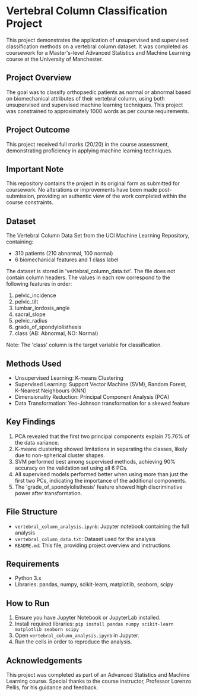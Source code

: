 # Vertebral Column Classification Project

This project demonstrates the application of unsupervised and supervised classification methods on a vertebral column dataset. It was completed as coursework for a Master's-level Advanced Statistics and Machine Learning course at the University of Manchester.

## Project Overview

The goal was to classify orthopaedic patients as normal or abnormal based on biomechanical attributes of their vertebral column, using both unsupervised and supervised machine learning techniques. This project was constrained to approximately 1000 words as per course requirements.

## Project Outcome

This project received full marks (20/20) in the course assessment, demonstrating proficiency in applying machine learning techniques.

## Important Note

This repository contains the project in its original form as submitted for coursework. No alterations or improvements have been made post-submission, providing an authentic view of the work completed within the course constraints.

## Dataset

The Vertebral Column Data Set from the UCI Machine Learning Repository, containing:
- 310 patients (210 abnormal, 100 normal)
- 6 biomechanical features and 1 class label

The dataset is stored in 'vertebral_column_data.txt'. The file does not contain column headers. The values in each row correspond to the following features in order:

1. pelvic_incidence
2. pelvic_tilt
3. lumbar_lordosis_angle
4. sacral_slope
5. pelvic_radius
6. grade_of_spondylolisthesis
7. class (AB: Abnormal, NO: Normal)

Note: The 'class' column is the target variable for classification.

## Methods Used

- Unsupervised Learning: K-means Clustering
- Supervised Learning: Support Vector Machine (SVM), Random Forest, K-Nearest Neighbours (KNN)
- Dimensionality Reduction: Principal Component Analysis (PCA)
- Data Transformation: Yeo-Johnson transformation for a skewed feature

## Key Findings

1. PCA revealed that the first two principal components explain 75.76% of the data variance.
2. K-means clustering showed limitations in separating the classes, likely due to non-spherical cluster shapes.
3. SVM performed best among supervised methods, achieving 90% accuracy on the validation set using all 6 PCs.
4. All supervised models performed better when using more than just the first two PCs, indicating the importance of the additional components.
5. The 'grade_of_spondylolisthesis' feature showed high discriminative power after transformation.

## File Structure

- `vertebral_column_analysis.ipynb`: Jupyter notebook containing the full analysis
- `vertebral_column_data.txt`: Dataset used for the analysis
- `README.md`: This file, providing project overview and instructions

## Requirements

- Python 3.x
- Libraries: pandas, numpy, scikit-learn, matplotlib, seaborn, scipy

## How to Run

1. Ensure you have Jupyter Notebook or JupyterLab installed.
2. Install required libraries: `pip install pandas numpy scikit-learn matplotlib seaborn scipy`
3. Open `vertebral_column_analysis.ipynb` in Jupyter.
4. Run the cells in order to reproduce the analysis.

## Acknowledgements

This project was completed as part of an Advanced Statistics and Machine Learning course. Special thanks to the course instructor, Professor Lorenzo Pellis, for his guidance and feedback.